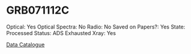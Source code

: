 # GRB071112C

Optical: Yes
Optical Spectra: No
Radio: No
Saved on Papers?: Yes
State: Processed
Status: ADS Exhausted
Xray: Yes

[Data Catalogue](GRB071112C%203f74d8588cbb4a9cb57d153b77b22165/Data%20Catalogue%20ab4b4bb5aef24913a3889e54386bd383.md)
